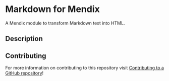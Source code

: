 # Markdown for Mendix

A Mendix module to transform Markdown text into HTML.

## Description



## Contributing

For more information on contributing to this repository visit [Contributing to a GitHub repository](https://world.mendix.com/display/howto50/Contributing+to+a+GitHub+repository)!